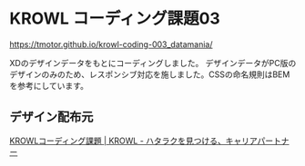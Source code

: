 # KROWL コーディング課題03
https://tmotor.github.io/krowl-coding-003_datamania/

XDのデザインデータをもとにコーディングしました。
デザインデータがPC版のデザインのみのため、レスポンシブ対応を施しました。CSSの命名規則はBEMを参考にしています。

## デザイン配布元
[KROWLコーディング課題 | KROWL - ハタラクを見つける、キャリアパートナー](https://krowl.jp/academy/subject/coding/detail/3)